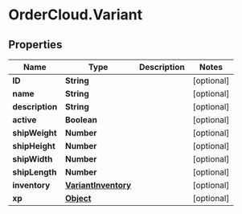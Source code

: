 # OrderCloud.Variant

## Properties
Name | Type | Description | Notes
------------ | ------------- | ------------- | -------------
**ID** | **String** |  | [optional] 
**name** | **String** |  | [optional] 
**description** | **String** |  | [optional] 
**active** | **Boolean** |  | [optional] 
**shipWeight** | **Number** |  | [optional] 
**shipHeight** | **Number** |  | [optional] 
**shipWidth** | **Number** |  | [optional] 
**shipLength** | **Number** |  | [optional] 
**inventory** | [**VariantInventory**](VariantInventory.md) |  | [optional] 
**xp** | [**Object**](.md) |  | [optional] 


